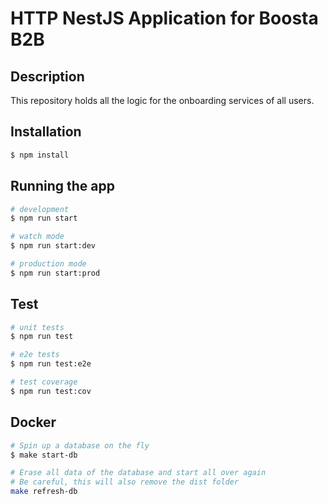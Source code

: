 
# HTTP NestJS Application for Boosta B2B
## Description

This repository holds all the logic for the onboarding services of all users.

## Installation

```bash
$ npm install
```

## Running the app

```bash
# development
$ npm run start

# watch mode
$ npm run start:dev

# production mode
$ npm run start:prod
```

## Test

```bash
# unit tests
$ npm run test

# e2e tests
$ npm run test:e2e

# test coverage
$ npm run test:cov
```

## Docker

```bash
# Spin up a database on the fly
$ make start-db

# Erase all data of the database and start all over again
# Be careful, this will also remove the dist folder
make refresh-db
```
